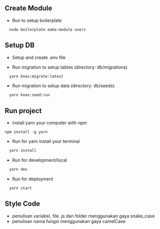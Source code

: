 ## Create Module
- Run to setup boilerplate

```bash
  node boilerplate make:module users
```

## Setup DB
- Setup and create .env file

- Run migration to setup tables (directory: db/migrations)

```bash
  yarn knex:migrate:latest
```

- Run migration to setup data (directory: db/seeds)

```bash
  yarn knex:seed:run
```

## Run project
- install yarn your computer with npm
```
npm install -g yarn
```

- Run for yarn install your terminal
```bash
  yarn install
```

- Run for development/local

```bash
  yarn dev
```

- Run for deployment

```bash
  yarn start
```


## Style Code
- penulisan variabel, file .js dan folder menggunakan gaya snake_case
- penulisan nama fungsi menggunakan gaya camelCase
